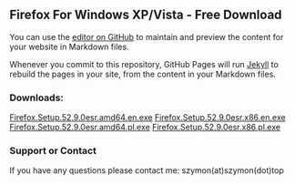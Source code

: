 ## Firefox For Windows XP/Vista - Free Download

You can use the [editor on GitHub](https://github.com/szalony9szymek/firefox-xp/edit/gh-pages/index.md) to maintain and preview the content for your website in Markdown files.

Whenever you commit to this repository, GitHub Pages will run [Jekyll](https://jekyllrb.com/) to rebuild the pages in your site, from the content in your Markdown files.

### Downloads:

[Firefox.Setup.52.9.0esr.amd64.en.exe](https://github.com/szalony9szymek/firefox-xp/releases/download/52.9.0esr/Firefox.Setup.52.9.0esr.amd64.en.exe)
[Firefox.Setup.52.9.0esr.x86.en.exe](https://github.com/szalony9szymek/firefox-xp/releases/download/52.9.0esr/Firefox.Setup.52.9.0esr.x86.en.exe)
[Firefox.Setup.52.9.0esr.amd64.pl.exe](https://github.com/szalony9szymek/firefox-xp/releases/download/52.9.0esr/Firefox.Setup.52.9.0esr.amd64.pl.exe)
[Firefox.Setup.52.9.0esr.x86.pl.exe](https://github.com/szalony9szymek/firefox-xp/releases/download/52.9.0esr/Firefox.Setup.52.9.0esr.x86.pl.exe)

### Support or Contact

If you have any questions please contact me: szymon(at)szymon(dot)top
